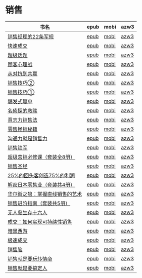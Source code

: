 # 销售

| 书名 | epub | mobi | azw3 |
| --- | --- | --- | --- |
| [销售经理的22条军规](http://ct.dalanmei.com/f/31084289-570128598-486275) | [epub](http://ct.dalanmei.com/f/31084289-570128598-486275) | [mobi](http://ct.dalanmei.com/f/31084289-570271391-27f8c0) | [azw3](http://ct.dalanmei.com/f/31084289-571410287-1b3d5d) |
| [快速成交](http://ct.dalanmei.com/f/31084289-569464596-bf915f) | [epub](http://ct.dalanmei.com/f/31084289-569464596-bf915f) | [mobi](http://ct.dalanmei.com/f/31084289-570251974-bd4b45) | [azw3](http://ct.dalanmei.com/f/31084289-571411351-acf0e6) |
| [超级话题](http://ct.dalanmei.com/f/31084289-571726809-114d31) | [epub](http://ct.dalanmei.com/f/31084289-571726809-114d31) | [mobi](http://ct.dalanmei.com/f/31084289-572105609-518baf) | [azw3](http://ct.dalanmei.com/f/31084289-572114983-4a5359) |
| [顾客心理战](http://ct.dalanmei.com/f/31084289-571724570-784abb) | [epub](http://ct.dalanmei.com/f/31084289-571724570-784abb) | [mobi](http://ct.dalanmei.com/f/31084289-572112187-43b7f4) | [azw3](http://ct.dalanmei.com/f/31084289-572116035-54fe9a) |
| [从对抗到共赢](http://ct.dalanmei.com/f/31084289-571714966-264e89) | [epub](http://ct.dalanmei.com/f/31084289-571714966-264e89) | [mobi](http://ct.dalanmei.com/f/31084289-572113933-21eedd) | [azw3](http://ct.dalanmei.com/f/31084289-572122510-4c050b) |
| [销售技巧②](http://ct.dalanmei.com/f/31084289-571709162-b90ae5) | [epub](http://ct.dalanmei.com/f/31084289-571709162-b90ae5) | [mobi](http://ct.dalanmei.com/f/31084289-572115231-b8c956) | [azw3](http://ct.dalanmei.com/f/31084289-572136573-326c32) |
| [销售技巧①](http://ct.dalanmei.com/f/31084289-571708858-3da047) | [epub](http://ct.dalanmei.com/f/31084289-571708858-3da047) | [mobi](http://ct.dalanmei.com/f/31084289-572115306-1031d8) | [azw3](http://ct.dalanmei.com/f/31084289-572136941-0acadd) |
| [爆发式赢单](http://ct.dalanmei.com/f/31084289-571702285-f17d6d) | [epub](http://ct.dalanmei.com/f/31084289-571702285-f17d6d) | [mobi](http://ct.dalanmei.com/f/31084289-572115777-d358b5) | [azw3](http://ct.dalanmei.com/f/31084289-572140866-74a919) |
| [名侦探的救赎](http://ct.dalanmei.com/f/31084289-571671431-948523) | [epub](http://ct.dalanmei.com/f/31084289-571671431-948523) | [mobi](http://ct.dalanmei.com/f/31084289-572116373-e32909) | [azw3](http://ct.dalanmei.com/f/31084289-572175043-fcb03d) |
| [意志力销售法](http://ct.dalanmei.com/f/31084289-571664921-6cdf22) | [epub](http://ct.dalanmei.com/f/31084289-571664921-6cdf22) | [mobi](http://ct.dalanmei.com/f/31084289-572116691-9ef5ea) | [azw3](http://ct.dalanmei.com/f/31084289-572176618-2f90df) |
| [零售畅销秘籍](http://ct.dalanmei.com/f/31084289-571534665-de0c39) | [epub](http://ct.dalanmei.com/f/31084289-571534665-de0c39) | [mobi](http://ct.dalanmei.com/f/31084289-571804554-527867) | [azw3](http://ct.dalanmei.com/f/31084289-572195514-fff85f) |
| [沟通力就是销售力](http://ct.dalanmei.com/f/31084289-571549230-dbbf37) | [epub](http://ct.dalanmei.com/f/31084289-571549230-dbbf37) | [mobi](http://ct.dalanmei.com/f/31084289-571826959-24ff10) | [azw3](http://ct.dalanmei.com/f/31084289-572199972-3cc289) |
| [销售铁军](http://ct.dalanmei.com/f/31084289-571551215-ec5d79) | [epub](http://ct.dalanmei.com/f/31084289-571551215-ec5d79) | [mobi](http://ct.dalanmei.com/f/31084289-571863772-cd6048) | [azw3](http://ct.dalanmei.com/f/31084289-572202153-2f5fa7) |
| [超级营销必修课（套装全8册）](http://ct.dalanmei.com/f/31084289-571552097-b64b1c) | [epub](http://ct.dalanmei.com/f/31084289-571552097-b64b1c) | [mobi](http://ct.dalanmei.com/f/31084289-571880366-f08925) | [azw3](http://ct.dalanmei.com/f/31084289-572202508-af51ce) |
| [销售圣经](http://ct.dalanmei.com/f/31084289-571558255-cb9882) | [epub](http://ct.dalanmei.com/f/31084289-571558255-cb9882) | [mobi](http://ct.dalanmei.com/f/31084289-571916692-d977c2) | [azw3](http://ct.dalanmei.com/f/31084289-572203907-73e5a9) |
| [25%的回头客创造75%的利润](http://ct.dalanmei.com/f/31084289-571607927-2401ac) | [epub](http://ct.dalanmei.com/f/31084289-571607927-2401ac) | [mobi](http://ct.dalanmei.com/f/31084289-571736125-2f5433) | [azw3](http://ct.dalanmei.com/f/31084289-571914268-e484a4) |
| [解密日本零售业（套装共4册）](http://ct.dalanmei.com/f/31084289-571496033-29caf0) | [epub](http://ct.dalanmei.com/f/31084289-571496033-29caf0) | [mobi](http://ct.dalanmei.com/f/31084289-571773867-6394f2) | [azw3](http://ct.dalanmei.com/f/31084289-571918782-864eeb) |
| [华尔街之狼：掌握直线销售的艺术](http://ct.dalanmei.com/f/31084289-571501245-15f8df) | [epub](http://ct.dalanmei.com/f/31084289-571501245-15f8df) | [mobi](http://ct.dalanmei.com/f/31084289-571775364-d64dec) | [azw3](http://ct.dalanmei.com/f/31084289-571920311-b37c3c) |
| [销售进阶指南（套装共5册）](http://ct.dalanmei.com/f/31084289-571596253-2aea48) | [epub](http://ct.dalanmei.com/f/31084289-571596253-2aea48) | [mobi](http://ct.dalanmei.com/f/31084289-572121015-e3fd71) | [azw3](http://ct.dalanmei.com/f/31084289-571977762-0686b5) |
| [无人岛生存十六人](http://ct.dalanmei.com/f/31084289-571596190-cb04fa) | [epub](http://ct.dalanmei.com/f/31084289-571596190-cb04fa) | [mobi](http://ct.dalanmei.com/f/31084289-572121027-5e66d5) | [azw3](http://ct.dalanmei.com/f/31084289-571977852-a16fc1) |
| [成交：如何实现可持续性销售](http://ct.dalanmei.com/f/31084289-571530839-794842) | [epub](http://ct.dalanmei.com/f/31084289-571530839-794842) | [mobi](http://ct.dalanmei.com/f/31084289-571795280-8a7fb9) | [azw3](http://ct.dalanmei.com/f/31084289-571987912-673dd3) |
| [暗黑西游](http://ct.dalanmei.com/f/31084289-571542338-b6bd23) | [epub](http://ct.dalanmei.com/f/31084289-571542338-b6bd23) | [mobi](http://ct.dalanmei.com/f/31084289-571811870-eeb2ff) | [azw3](http://ct.dalanmei.com/f/31084289-572014001-0bf307) |
| [极速成交](http://ct.dalanmei.com/f/31084289-571547934-709203) | [epub](http://ct.dalanmei.com/f/31084289-571547934-709203) | [mobi](http://ct.dalanmei.com/f/31084289-571816336-c99c00) | [azw3](http://ct.dalanmei.com/f/31084289-572053746-61cb2d) |
| [销售脑](http://ct.dalanmei.com/f/31084289-571551652-b52ff6) | [epub](http://ct.dalanmei.com/f/31084289-571551652-b52ff6) | [mobi](http://ct.dalanmei.com/f/31084289-571877213-2ff9dd) | [azw3](http://ct.dalanmei.com/f/31084289-572068696-aaeb36) |
| [销售就是要玩转情商](http://ct.dalanmei.com/f/31084289-571451540-7ee495) | [epub](http://ct.dalanmei.com/f/31084289-571451540-7ee495) | [mobi](http://ct.dalanmei.com/f/31084289-571785142-4040db) | [azw3](http://ct.dalanmei.com/f/31084289-571885397-a953d2) |
| [销售就是要搞定人](http://ct.dalanmei.com/f/31084289-571458530-04acdf) | [epub](http://ct.dalanmei.com/f/31084289-571458530-04acdf) | [mobi](http://ct.dalanmei.com/f/31084289-571791620-758bea) | [azw3](http://ct.dalanmei.com/f/31084289-571900963-ac6eac) |
